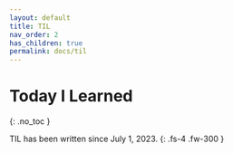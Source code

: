 ```yaml
---
layout: default
title: TIL
nav_order: 2
has_children: true
permalink: docs/til
---
```


# Today I Learned
{: .no_toc }

TIL has been written since July 1, 2023.
{: .fs-4 .fw-300 }
